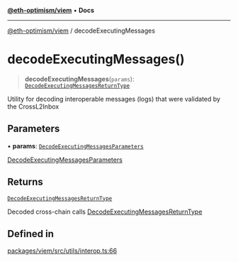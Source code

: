 [**@eth-optimism/viem**](../README.md) • **Docs**

***

[@eth-optimism/viem](../README.md) / decodeExecutingMessages

# decodeExecutingMessages()

> **decodeExecutingMessages**(`params`): [`DecodeExecutingMessagesReturnType`](../type-aliases/DecodeExecutingMessagesReturnType.md)

Utility for decoding interoperable messages (logs) that were validated by the CrossL2Inbox

## Parameters

• **params**: [`DecodeExecutingMessagesParameters`](../type-aliases/DecodeExecutingMessagesParameters.md)

[DecodeExecutingMessagesParameters](../type-aliases/DecodeExecutingMessagesParameters.md)

## Returns

[`DecodeExecutingMessagesReturnType`](../type-aliases/DecodeExecutingMessagesReturnType.md)

Decoded cross-chain calls [DecodeExecutingMessagesReturnType](../type-aliases/DecodeExecutingMessagesReturnType.md)

## Defined in

[packages/viem/src/utils/interop.ts:66](https://github.com/ethereum-optimism/ecosystem/blob/5f378d3b907e5960d4ca4cd1b4965867e0f1fb40/packages/viem/src/utils/interop.ts#L66)
